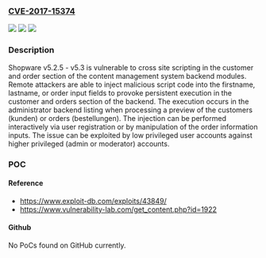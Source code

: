 ### [CVE-2017-15374](https://cve.mitre.org/cgi-bin/cvename.cgi?name=CVE-2017-15374)
![](https://img.shields.io/static/v1?label=Product&message=n%2Fa&color=blue)
![](https://img.shields.io/static/v1?label=Version&message=n%2Fa&color=blue)
![](https://img.shields.io/static/v1?label=Vulnerability&message=n%2Fa&color=brighgreen)

### Description

Shopware v5.2.5 - v5.3 is vulnerable to cross site scripting in the customer and order section of the content management system backend modules. Remote attackers are able to inject malicious script code into the firstname, lastname, or order input fields to provoke persistent execution in the customer and orders section of the backend. The execution occurs in the administrator backend listing when processing a preview of the customers (kunden) or orders (bestellungen). The injection can be performed interactively via user registration or by manipulation of the order information inputs. The issue can be exploited by low privileged user accounts against higher privileged (admin or moderator) accounts.

### POC

#### Reference
- https://www.exploit-db.com/exploits/43849/
- https://www.vulnerability-lab.com/get_content.php?id=1922

#### Github
No PoCs found on GitHub currently.

